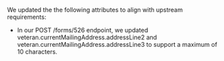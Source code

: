 We updated the the following attributes to align with upstream requirements:
- In our POST /forms/526 endpoint, we updated veteran.currentMailingAddress.addressLine2 and veteran.currentMailingAddress.addressLine3 to support a maximum of 10 characters.